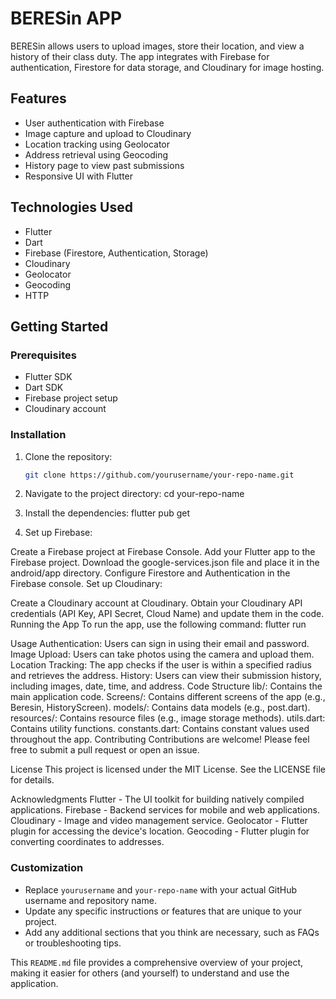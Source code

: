 # BERESin APP

BERESin allows users to upload images, store their location, and view a history of their class duty. The app integrates with Firebase for authentication, Firestore for data storage, and Cloudinary for image hosting.

## Features

- User authentication with Firebase
- Image capture and upload to Cloudinary
- Location tracking using Geolocator
- Address retrieval using Geocoding
- History page to view past submissions
- Responsive UI with Flutter

## Technologies Used

- Flutter
- Dart
- Firebase (Firestore, Authentication, Storage)
- Cloudinary
- Geolocator
- Geocoding
- HTTP

## Getting Started

### Prerequisites

- Flutter SDK
- Dart SDK
- Firebase project setup
- Cloudinary account

### Installation

1. Clone the repository:

   ```bash
   git clone https://github.com/yourusername/your-repo-name.git
   
2. Navigate to the project directory:
   cd your-repo-name
   
3. Install the dependencies:
   flutter pub get

4. Set up Firebase:

Create a Firebase project at Firebase Console.
Add your Flutter app to the Firebase project.
Download the google-services.json file and place it in the android/app directory.
Configure Firestore and Authentication in the Firebase console.
Set up Cloudinary:

Create a Cloudinary account at Cloudinary.
Obtain your Cloudinary API credentials (API Key, API Secret, Cloud Name) and update them in the code.
Running the App
To run the app, use the following command:
flutter run

Usage
Authentication: Users can sign in using their email and password.
Image Upload: Users can take photos using the camera and upload them.
Location Tracking: The app checks if the user is within a specified radius and retrieves the address.
History: Users can view their submission history, including images, date, time, and address.
Code Structure
lib/: Contains the main application code.
Screens/: Contains different screens of the app (e.g., Beresin, HistoryScreen).
models/: Contains data models (e.g., post.dart).
resources/: Contains resource files (e.g., image storage methods).
utils.dart: Contains utility functions.
constants.dart: Contains constant values used throughout the app.
Contributing
Contributions are welcome! Please feel free to submit a pull request or open an issue.

License
This project is licensed under the MIT License. See the LICENSE file for details.

Acknowledgments
Flutter - The UI toolkit for building natively compiled applications.
Firebase - Backend services for mobile and web applications.
Cloudinary - Image and video management service.
Geolocator - Flutter plugin for accessing the device's location.
Geocoding - Flutter plugin for converting coordinates to addresses.


### Customization

- Replace `yourusername` and `your-repo-name` with your actual GitHub username and repository name.
- Update any specific instructions or features that are unique to your project.
- Add any additional sections that you think are necessary, such as FAQs or troubleshooting tips.

This `README.md` file provides a comprehensive overview of your project, making it easier for others (and yourself) to understand and use the application.
